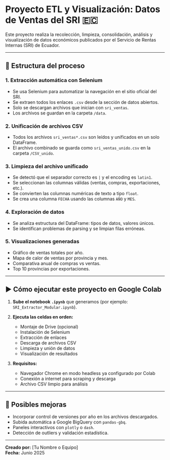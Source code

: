 
# Proyecto ETL y Visualización: Datos de Ventas del SRI 🇪🇨

Este proyecto realiza la recolección, limpieza, consolidación, análisis y visualización de datos económicos publicados por el Servicio de Rentas Internas (SRI) de Ecuador.

---

## 🧩 Estructura del proceso

### 1. Extracción automática con Selenium
- Se usa Selenium para automatizar la navegación en el sitio oficial del SRI.
- Se extraen todos los enlaces `.csv` desde la sección de datos abiertos.
- Solo se descargan archivos que inician con `sri_ventas`.
- Los archivos se guardan en la carpeta `/data`.

### 2. Unificación de archivos CSV
- Todos los archivos `sri_ventas*.csv` son leídos y unificados en un solo DataFrame.
- El archivo combinado se guarda como `sri_ventas_unido.csv` en la carpeta `/CSV_unido`.

### 3. Limpieza del archivo unificado
- Se detectó que el separador correcto es `|` y el encoding es `latin1`.
- Se seleccionan las columnas válidas (ventas, compras, exportaciones, etc.).
- Se convierten las columnas numéricas de texto a tipo `float`.
- Se crea una columna `FECHA` usando las columnas `AÑO` y `MES`.

### 4. Exploración de datos
- Se analiza estructura del DataFrame: tipos de datos, valores únicos.
- Se identifican problemas de parsing y se limpian filas erróneas.

### 5. Visualizaciones generadas
- Gráfico de ventas totales por año.
- Mapa de calor de ventas por provincia y mes.
- Comparativa anual de compras vs ventas.
- Top 10 provincias por exportaciones.

---

## ▶️ Cómo ejecutar este proyecto en Google Colab

1. **Sube el notebook `.ipynb`** que generamos (por ejemplo: `SRI_Extractor_Modular.ipynb`).
2. **Ejecuta las celdas en orden:**
   - Montaje de Drive (opcional)
   - Instalación de Selenium
   - Extracción de enlaces
   - Descarga de archivos CSV
   - Limpieza y unión de datos
   - Visualización de resultados

3. **Requisitos:**
   - Navegador Chrome en modo headless ya configurado por Colab
   - Conexión a internet para scraping y descarga
   - Archivo CSV limpio para análisis

---

## 🌱 Posibles mejoras

- Incorporar control de versiones por año en los archivos descargados.
- Subida automática a Google BigQuery con `pandas-gbq`.
- Paneles interactivos con `plotly` o `dash`.
- Detección de outliers y validación estadística.

---

**Creado por:** [Tu Nombre o Equipo]  
**Fecha:** Junio 2025  
